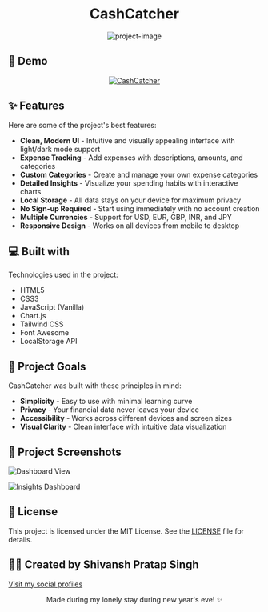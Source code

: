 <h1 align="center" id="title">CashCatcher</h1>

<p align="center"><img src="https://socialify.git.ci/ShiiiivanshSingh/CashCatcher/image?custom_description=A+modern+web+app+for+tracking+personal+expenses+and+visualizing+your+spending+habits.&amp;description=1&amp;font=Inter&amp;language=1&amp;name=1&amp;owner=1&amp;pattern=Solid&amp;stargazers=1&amp;theme=Dark" alt="project-image"></p>

<h2>🚀 Demo</h2>

<div align="center">
  
[![CashCatcher](https://img.shields.io/badge/Try-CashCatcher-4f46e5?style=for-the-badge)](https://shiiiivanshsingh.github.io/CashCatcher/index.html)

</div>

<h2>✨ Features</h2>


Here are some of the project's best features:

* **Clean, Modern UI** - Intuitive and visually appealing interface with light/dark mode support
* **Expense Tracking** - Add expenses with descriptions, amounts, and categories
* **Custom Categories** - Create and manage your own expense categories
* **Detailed Insights** - Visualize your spending habits with interactive charts
* **Local Storage** - All data stays on your device for maximum privacy
* **No Sign-up Required** - Start using immediately with no account creation
* **Multiple Currencies** - Support for USD, EUR, GBP, INR, and JPY
* **Responsive Design** - Works on all devices from mobile to desktop

<h2>💻 Built with</h2>

Technologies used in the project:

* HTML5
* CSS3 
* JavaScript (Vanilla)
* Chart.js
* Tailwind CSS
* Font Awesome
* LocalStorage API

<h2>🎯 Project Goals</h2>

CashCatcher was built with these principles in mind:

* **Simplicity** - Easy to use with minimal learning curve
* **Privacy** - Your financial data never leaves your device
* **Accessibility** - Works across different devices and screen sizes
* **Visual Clarity** - Clean interface with intuitive data visualization

<h2>📸 Project Screenshots</h2>

![Dashboard View](https://github.com/user-attachments/assets/da8bd13c-4967-4ae2-a997-420652df076b)

![Insights Dashboard](https://github.com/user-attachments/assets/36079dbd-2fd7-4265-aefe-287e4f442655)

## 📄 License

This project is licensed under the MIT License. See the [LICENSE](LICENSE) file for details.

## 👨‍💻 Created by Shivansh Pratap Singh
[Visit my social profiles](https://linktr.ee/ShivanshPratapSingh)

<div align="center">
<p>Made during my lonely stay during new year's eve! ✨</p>
</div>
